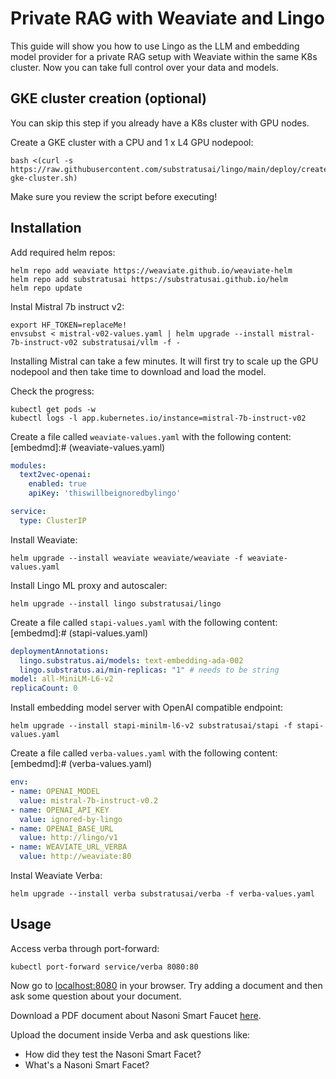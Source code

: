# Private RAG with Weaviate and Lingo

This guide will show you how to use Lingo as the LLM and embedding model provider for a private RAG setup with Weaviate within the same K8s cluster. Now you can take full control over your data and models.

## GKE cluster creation (optional)
You can skip this step if you already have a K8s cluster with GPU nodes.

Create a GKE cluster with a CPU and 1 x L4 GPU nodepool:
```
bash <(curl -s https://raw.githubusercontent.com/substratusai/lingo/main/deploy/create-gke-cluster.sh)
```
Make sure you review the script before executing!

## Installation
Add required helm repos:
```
helm repo add weaviate https://weaviate.github.io/weaviate-helm
helm repo add substratusai https://substratusai.github.io/helm
helm repo update
```

Instal Mistral 7b instruct v2:
```
export HF_TOKEN=replaceMe!
envsubst < mistral-v02-values.yaml | helm upgrade --install mistral-7b-instruct-v02 substratusai/vllm -f -
```
Installing Mistral can take a few minutes. It will first try to scale up the GPU
nodepool and then take time to download and load the model.

Check the progress:
```
kubectl get pods -w
kubectl logs -l app.kubernetes.io/instance=mistral-7b-instruct-v02
```

Create a file called `weaviate-values.yaml` with the following content:
[embedmd]:# (weaviate-values.yaml)
```yaml
modules:
  text2vec-openai:
    enabled: true
    apiKey: 'thiswillbeignoredbylingo'

service:
  type: ClusterIP
```


Install Weaviate:
```
helm upgrade --install weaviate weaviate/weaviate -f weaviate-values.yaml
```

Install Lingo ML proxy and autoscaler:
```
helm upgrade --install lingo substratusai/lingo
```

Create a file called `stapi-values.yaml` with the following content:
[embedmd]:# (stapi-values.yaml)
```yaml
deploymentAnnotations:
  lingo.substratus.ai/models: text-embedding-ada-002
  lingo.substratus.ai/min-replicas: "1" # needs to be string
model: all-MiniLM-L6-v2
replicaCount: 0
```

Install embedding model server with OpenAI compatible endpoint:
```
helm upgrade --install stapi-minilm-l6-v2 substratusai/stapi -f stapi-values.yaml
```

Create a file called `verba-values.yaml` with the following content:
[embedmd]:# (verba-values.yaml)
```yaml
env:
- name: OPENAI_MODEL
  value: mistral-7b-instruct-v0.2
- name: OPENAI_API_KEY
  value: ignored-by-lingo
- name: OPENAI_BASE_URL
  value: http://lingo/v1
- name: WEAVIATE_URL_VERBA
  value: http://weaviate:80
```


Instal Weaviate Verba:
```
helm upgrade --install verba substratusai/verba -f verba-values.yaml
```

## Usage
Access verba through port-forward:
```
kubectl port-forward service/verba 8080:80
```

Now go to [localhost:8080](http://localhost:8080) in your browser. Try adding a document and then ask some question about your document.

Download a PDF document about Nasoni Smart Faucet [here](https://github.com/docugami/KG-RAG-datasets/blob/main/nih-clinical-trial-protocols/data/v1/docs/NCT06159946_Prot_000.pdf).

Upload the document inside Verba and ask questions like:
- How did they test the Nasoni Smart Facet?
- What's a Nasoni Smart Facet?